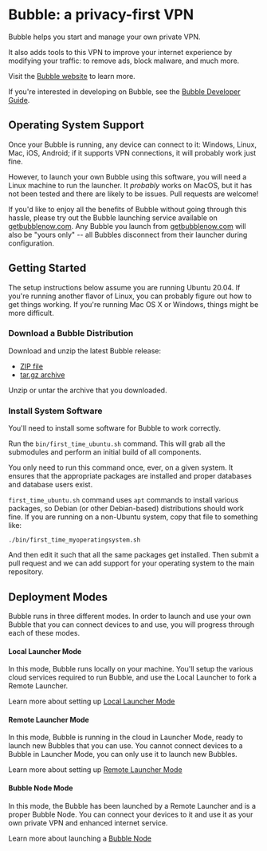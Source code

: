 # Bubble: a privacy-first VPN

Bubble helps you start and manage your own private VPN.

It also adds tools to this VPN to improve your internet experience by modifying your traffic: to
remove ads, block malware, and much more.

Visit the [Bubble website](https://getbubblenow.com/) to learn more.

If you're interested in developing on Bubble, see the [Bubble Developer Guide](docs/dev.md).

## Operating System Support
Once your Bubble is running, any device can connect to it: Windows, Linux, Mac, iOS, Android;
if it supports VPN connections, it will probably work just fine.

However, to launch your own Bubble using this software, you will need a Linux machine to run the launcher.
It *probably* works on MacOS, but it has not been tested and there are likely to be issues. Pull requests are welcome!

If you'd like to enjoy all the benefits of Bubble without going through this hassle, please try out the Bubble launching
service available on [getbubblenow.com](https://getbubblenow.com/).
Any Bubble you launch from [getbubblenow.com](https://getbubblenow.com/) will also be "yours only" -- all Bubbles
disconnect from their launcher during configuration.

## Getting Started
The setup instructions below assume you are running Ubuntu 20.04. If you're running another flavor of Linux,
you can probably figure out how to get things working. If you're running Mac OS X or Windows, things might be
more difficult.

### Download a Bubble Distribution
Download and unzip the latest Bubble release:
 * [ZIP file](https://git.bubblev.org/bubblev/bubble/archive/release/adventure.zip)
 * [tar.gz archive](https://git.bubblev.org/bubblev/bubble/archive/release/adventure.tar.gz)

Unzip or untar the archive that you downloaded.

### Install System Software
You'll need to install some software for Bubble to work correctly.

Run the `bin/first_time_ubuntu.sh` command.
This will grab all the submodules and perform an initial build of all components.

You only need to run this command once, ever, on a given system.
It ensures that the appropriate packages are installed and proper databases and database users exist.

`first_time_ubuntu.sh` command uses `apt` commands to install various packages, so Debian (or other Debian-based)
distributions should work fine. If you are running on a non-Ubuntu system, copy that file to something like:
                                
    ./bin/first_time_myoperatingsystem.sh
                                
And then edit it such that all the same packages get installed.
Then submit a pull request and we can add support for your operating system to the main repository.

## Deployment Modes
Bubble runs in three different modes.
In order to launch and use your own Bubble that you can connect devices to and use,
you will progress through each of these modes.

#### Local Launcher Mode
In this mode, Bubble runs locally on your machine. You'll setup the various cloud services required to run Bubble,
and use the Local Launcher to fork a Remote Launcher.

Learn more about setting up [Local Launcher Mode](docs/local-launcher.md)

#### Remote Launcher Mode
In this mode, Bubble is running in the cloud in Launcher Mode, ready to launch new Bubbles that you can use.
You cannot connect devices to a Bubble in Launcher Mode, you can only use it to launch new Bubbles.

Learn more about setting up [Remote Launcher Mode](docs/remote-launcher.md)

#### Bubble Node Mode
In this mode, the Bubble has been launched by a Remote Launcher and is a proper Bubble Node.
You can connect your devices to it and use it as your own private VPN and enhanced internet service.

Learn more about launching a [Bubble Node](docs/launch-node.md)
